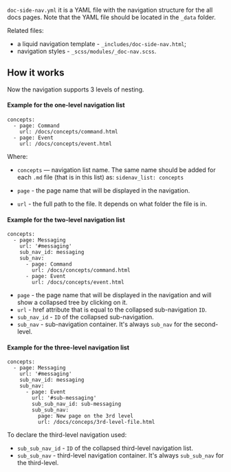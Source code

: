 `doc-side-nav.yml` it is a YAML file with the navigation structure for the all docs pages.
Note that the YAML file should be located in the `_data` folder.

Related files:
- a liquid navigation template - `_includes/doc-side-nav.html`;
- navigation styles - `_scss/modules/_doc-nav.scss`.

## How it works

Now the navigation supports 3 levels of nesting.

#### Example for the one-level navigation list

```
concepts:
  - page: Command
    url: /docs/concepts/command.html
  - page: Event
    url: /docs/concepts/event.html
```

Where:
- `concepts` — navigation list name. The same name should be added for each `.md` file (that is in this list) as:
`sidenav_list: concepts`

- `page` - the page name that will be displayed in the navigation.
- `url` - the full path to the file. It depends on what folder the file is in.


#### Example for the two-level navigation list

```
concepts:
  - page: Messaging
    url: '#messaging'
    sub_nav_id: messaging
    sub_nav:
      - page: Command
        url: /docs/concepts/command.html
      - page: Event
        url: /docs/concepts/event.html
```

- `page` - the page name that will be displayed in the navigation and will show a collapsed tree by clicking on it.
- `url` - href attribute that is equal to the collapsed sub-navigation `ID`.
- `sub_nav_id` - `ID` of the collapsed sub-navigation.
- `sub_nav` - sub-navigation container. It's always `sub_nav` for the second-level.

#### Example for the three-level navigation list

```
concepts:
  - page: Messaging
    url: '#messaging'
    sub_nav_id: messaging
    sub_nav:
      - page: Event
        url: '#sub-messaging'
        sub_sub_nav_id: sub-messaging
        sub_sub_nav:
          page: New page on the 3rd level
          url: /docs/conceps/3rd-level-file.html
```

To declare the third-level navigation used:
- `sub_sub_nav_id` - `ID` of the collapsed third-level navigation list.
- `sub_sub_nav` - third-level navigation container. It's always `sub_sub_nav` for the third-level.
